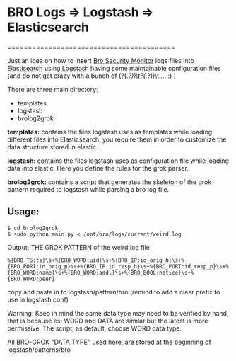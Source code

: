 # BRO Logs => Logstash =>  Elasticsearch
=========================================


Just an idea on how to insert [Bro Security Monitor](https://www.bro.org/ "The Bro Network Security Monitor") logs files into [Elastisearch](https://www.elastic.co/products/elasticsearch) using [Logstash](https://www.elastic.co/products/logstash)  having some maintainable configuration files (and do not get crazy with a bunch of (?<ts>(.*?))\t?<uid>(.*?))\t.... :) )


There are three main directory:
- templates
- logstash
- brolog2grok


**templates:**
contains  the files logstash uses as templates  while  loading  different
files into Elasticsearch, you require them in order to customize the data
structure stored in  elastic.


**logstash:**
contains the files logstash uses as configuration file while loading
data into elastic.
Here you define the rules for the grok parser.


**brolog2grok:**
contains  a script that generates the skeleton of the  grok pattern
required  to logstash while parsing  a bro log file.


Usage:
-----
```
$ cd brolog2grok
$ sudo python main.py < /opt/bro/logs/current/weird.log
```


Output: THE GROK PATTERN of the weird.log file
```
%{BRO_TS:ts}\s+%{BRO_WORD:uid}\s+%{BRO_IP:id_orig_h}\s+%{BRO_PORT:id_orig_p}\s+%{BRO_IP:id_resp_h}\s+%{BRO_PORT:id_resp_p}\s+%{BRO_WORD:name}\s+%{BRO_WORD:addl}\s+%{BRO_BOOL:notice}\s+%{BRO_WORD:peer}
```

copy and paste in to logstash/pattern/bro (remind to add a clear prefix to use in logstash conf)


Warning:
Keep in mind the same data type may need to be verified by hand, that is because
es: WORD and DATA are similar but the latest is more permissive.
The script, as default, choose WORD data type.


All BRO-GROK "DATA TYPE" used here, are stored at the beginning of logstash/patterns/bro
